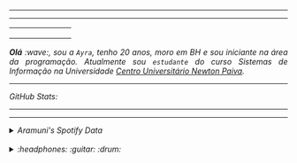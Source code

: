 
-----

<div>
<Github align="center" alt="Header" src="https://github.com/ayyzz/ayrasoares/blob/main/Github/header2.png?raw=true"/>
</div>

-----

<div align="center">
<table>
<tr>
 <td align="center" colspan="11"></td>
</tr> 
<tr>
<td><a href="https://github.com/ayrasoares" target="_blank"><Github src="https://github.com/ayyzz/ayrasoares/blob/main/Github/github5.png?raw=true" width="50px" height="50px"/></a>
</td>
<td><a href="mailto:ayrasoares@gmail.com" target="_blank"><Github src="https://github.com/ayyzz/ayrasoares/blob/main/Github/gmail3.png?raw=true" width="50px" height="50px"/></a>
</td>
<td><a href="https://wa.me/5531980402103" target="_blank"><Github src="https://github.com/ayyzz/ayrasoares/blob/main/Github/wpp2.png?raw=true" width="50px" height="50px"/></a>
</td>
<td><a href="https://www.instagram.com/ayrasoares/" target="_blank"><Github src="https://github.com/ayyzz/ayrasoares/blob/main/Github/insta2.png?raw=true" width="50px" height="50px"/></a>
</td>
<td><a href="https://www.linkedin.com/in/ayrasoares/" target="_blank"><Github src="https://github.com/ayyzz/ayrasoares/blob/main/Github/linkedin2.png?raw=true" width="50px" height="50px"/></a>
</td>
<td><a href="http://lattes.cnpq.br/1208427665892059" target="_blank"><Github src="https://github.com/ayyzz/ayrasoares/blob/main/Github/lattes2.png?raw=true" width="50px" height="50px"/></a>
</td>
<!--<td><a href="https://slack.com/app_redirect?channel=UVD9N6VCL"><Github src="https://github.com/ayyzz/ayrasoares/blob/main/Github/slack.png?raw=true" width="50px" height="50px"/></a>
</td>-->
<td><a href="https://scholar.google.com.br/citations?user=OARYxSYAAAAJ&hl=pt-BR&oi=ao" target="_blank"><Github src="https://github.com/ayyzz/ayrasoares/blob/main/Github/scholar2.png?raw=true" width="50px" height="50px"/></a>
</td>
</tr>
<tr>
 <td align="center" colspan="11"></td>
</tr> 
</table>

</div>
<div align="justify">
<i><b>Olá</b> :wave:, sou a <code>Ayra</code>, tenho 20 anos, moro em BH e sou iniciante na área da programação. Atualmente sou <code>estudante</code> do curso Sistemas de Informação na Universidade <a href="https://newtonpaiva.br/" target="_blank">Centro Universitário Newton Paiva</a>.
</div>

-----
<Github height="20" alt="GIF" src="https://github.com/ayyzz/ayrasoares/blob/main/Github/graphic.gif?raw=true"/>GitHub Stats:

<div>
<Github align="right" alt="GitHub Details" width="420px" src="http://github-profile-summary-cards.vercel.app/api/cards/profile-details?username=ayrasoares&theme=github_dark"/>
<!--- <Github alt="GitHub Commits" width="200px" src="http://github-profile-summary-cards.vercel.app/api/cards/productive-time?username=ayrasoares&theme=github_dark"/> -->
<Github alt="GitHub Stats" width="200px" src="http://github-profile-summary-cards.vercel.app/api/cards/stats?username=ayrasoares&theme=github_dark"/>
<Github alt="GitHub Top Langs" width="200px" src="http://github-profile-summary-cards.vercel.app/api/cards/repos-per-language?username=ayrasoares&theme=github_dark"/>
</div>

-----

-----

<div>
<div>
<details>
<summary><Github height="20" alt="GIF" src="https://github.com/joaopauloaramuni/joaopauloaramuni/blob/main/Github/spotify.gif?raw=true"/> Aramuni's Spotify Data</summary>
<Github src="https://data-card-for-spotify.herokuapp.com/api/card?user_id=8o9sujogvluvd199rjq0gde9l" alt="Data Card for Spotify">
</details>
</div>
<div>
<!-- <a href="https://twitter.com/joaoaramuni" target="_blank"><Github align="right" width="400px" height="270px" alt="tweets" src="https://github-readme-twitter.gazf.vercel.app/api?id=joaoaramuni"/></a> -->
<a href="https://www.last.fm/pt/user/joaoaramuni" target="_blank"><Github align="right" width="400px" height="270px" alt="lastfm" src="https://lastfm-recently-played.vercel.app/api?user=joaoaramuni&width=400"/></a>
</div>
<div>
<Github alt="Spotify" width="200px" height="270px" src="https://spotify-github-profile.vercel.app/api/view?uid=8o9sujogvluvd199rjq0gde9l&cover_image=true&theme=default"/> &nbsp; &nbsp; 
<Github alt="Spotify list" width="200px" height="270px" src="https://spotify-recently-played-readme.vercel.app/api?user=8o9sujogvluvd199rjq0gde9l&count=10"/>
</div>
<div>
<details>
<summary>:headphones: :guitar: :drum:</summary>

-----

